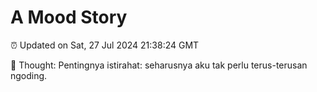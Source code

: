 # A Mood Story

⏰ Updated on Sat, 27 Jul 2024 21:38:24 GMT

💭 Thought: Pentingnya istirahat: seharusnya aku tak perlu terus-terusan ngoding.

